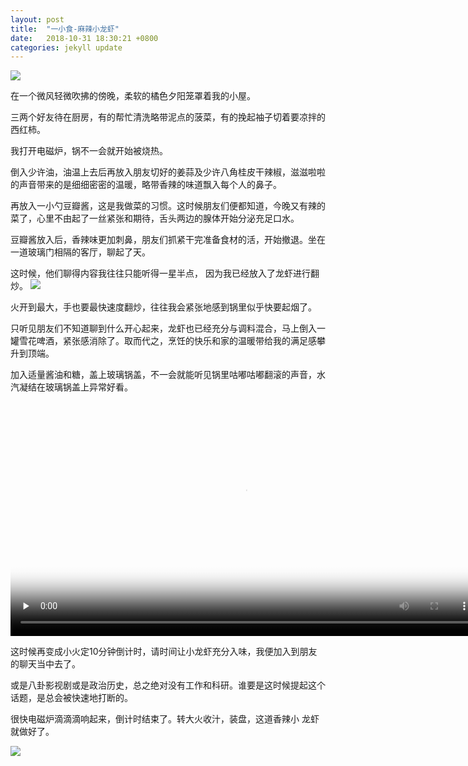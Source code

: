 ```yaml
---
layout: post
title:  "一小食-麻辣小龙虾"
date:   2018-10-31 18:30:21 +0800
categories: jekyll update
---
```

![]({{site.url}}/assets/food_1.jpg)

在一个微风轻微吹拂的傍晚，柔软的橘色夕阳笼罩着我的小屋。

三两个好友待在厨房，有的帮忙清洗略带泥点的菠菜，有的挽起袖子切着要凉拌的西红柿。

我打开电磁炉，锅不一会就开始被烧热。

倒入少许油，油温上去后再放入朋友切好的姜蒜及少许八角桂皮干辣椒，滋滋啦啦的声音带来的是细细密密的温暖，略带香辣的味道飘入每个人的鼻子。

再放入一小勺豆瓣酱，这是我做菜的习惯。这时候朋友们便都知道，今晚又有辣的菜了，心里不由起了一丝紧张和期待，舌头两边的腺体开始分泌充足口水。

豆瓣酱放入后，香辣味更加刺鼻，朋友们抓紧干完准备食材的活，开始撤退。坐在一道玻璃门相隔的客厅，聊起了天。

这时候，他们聊得内容我往往只能听得一星半点， 因为我已经放入了龙虾进行翻炒。
![]({{site.url}}/assets/food_2.jpg)

火开到最大，手也要最快速度翻炒，往往我会紧张地感到锅里似乎快要起烟了。

只听见朋友们不知道聊到什么开心起来，龙虾也已经充分与调料混合，马上倒入一罐雪花啤酒，紧张感消除了。取而代之，烹饪的快乐和家的温暖带给我的满足感攀升到顶端。

加入适量酱油和糖，盖上玻璃锅盖，不一会就能听见锅里咕嘟咕嘟翻滚的声音，水汽凝结在玻璃锅盖上异常好看。

<video id="video" width='750' controls="" preload="none" poster="{{site.url}}/assets/food_3.jpg">
<source id="mp4" src="{{site.url}}/assets/food_5.mp4" type="video/mp4">
</video>

这时候再变成小火定10分钟倒计时，请时间让小龙虾充分入味，我便加入到朋友的聊天当中去了。

或是八卦影视剧或是政治历史，总之绝对没有工作和科研。谁要是这时候提起这个话题，是总会被快速地打断的。

很快电磁炉滴滴滴响起来，倒计时结束了。转大火收汁，装盘，这道香辣小
龙虾就做好了。

![]({{site.url}}/assets/food_4.jpg)
